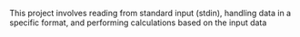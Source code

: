  This project involves reading from standard input (stdin), handling data in a specific format, and performing calculations based on the input data